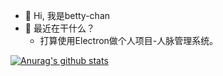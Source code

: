 - 👋 Hi, 我是betty-chan
- 👀 最近在干什么？
  - 打算使用Electron做个人项目-人脉管理系统。

<!---
betty-chan/betty-chan is a ✨ special ✨ repository because its `README.md` (this file) appears on your GitHub profile.
You can click the Preview link to take a look at your changes.
--->
[![Anurag's github stats](https://github-readme-stats.vercel.app/api?username=betty-chan)](https://github.com/betty-chan/github-readme-stats)

